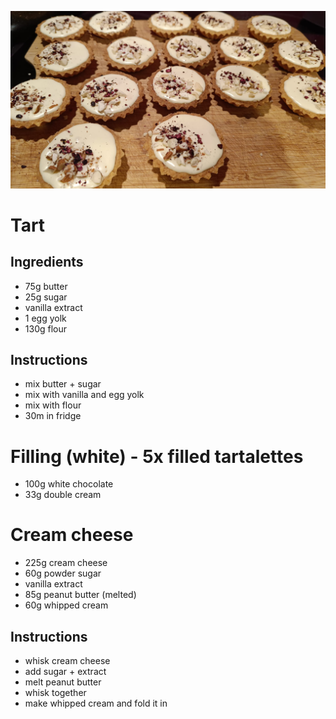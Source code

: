 ![tartalettes](./images/tartalettes.jpeg)
# Tart
## Ingredients
- 75g butter
- 25g sugar
- vanilla extract
- 1 egg yolk
- 130g flour

## Instructions
- mix butter + sugar
- mix with vanilla and egg yolk
- mix with flour
- 30m in fridge

# Filling (white) - 5x filled tartalettes
- 100g white chocolate
- 33g double cream

# Cream cheese
- 225g cream cheese
- 60g powder sugar
- vanilla extract
- 85g peanut butter (melted)
- 60g whipped cream

## Instructions
- whisk cream cheese
- add sugar + extract
- melt peanut butter
- whisk together
- make whipped cream and fold it in
